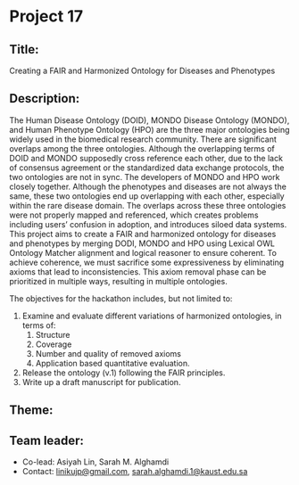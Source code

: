 # Project 17

## Title:

Creating a FAIR and Harmonized Ontology for Diseases and Phenotypes

## Description:

The Human Disease Ontology (DOID), MONDO Disease Ontology (MONDO), and
Human Phenotype Ontology (HPO) are the three major ontologies being widely
used in the biomedical research community. There are significant overlaps
among the three ontologies. Although the overlapping terms of DOID and
MONDO supposedly cross reference each other, due to the lack of consensus
agreement or the standardized data exchange protocols, the two ontologies
are not in sync. The developers of MONDO and HPO work closely together.
Although the phenotypes and diseases are not always the same,  these two
ontologies end up overlapping with each other, especially within the rare
disease domain. The overlaps across these three ontologies were not
properly mapped and referenced, which creates problems including users’
confusion in adoption, and introduces siloed data systems. This project
aims to create a FAIR and harmonized ontology for diseases and phenotypes
by merging DODI, MONDO and HPO using Lexical OWL Ontology Matcher alignment
and logical reasoner to ensure coherent. To achieve coherence, we must
sacrifice some expressiveness by eliminating axioms that lead to
inconsistencies. This axiom removal phase can be prioritized in multiple
ways, resulting in multiple ontologies.

The objectives for the hackathon includes, but not limited to:

   1. Examine and evaluate different variations of harmonized ontologies, in
   terms of:
	   1. Structure
	   2. Coverage
	   3. Number and quality of removed axioms
	   4. Application based quantitative evaluation.
   2. Release the ontology (v.1) following the FAIR principles.
   3. Write up a draft manuscript for publication.


## Theme:

## Team leader:

 * Co-lead: Asiyah Lin, Sarah M. Alghamdi
 * Contact: linikujp@gmail.com, sarah.alghamdi.1@kaust.edu.sa
 

